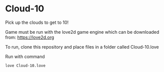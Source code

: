 # Cloud-10

Pick up the clouds to get to 10!

Game must be run with the love2d game engine which can be downloaded from: https://love2d.org

To run, clone this repository and place files in a folder called Cloud-10.love

Run with command

```love Cloud-10.love```
